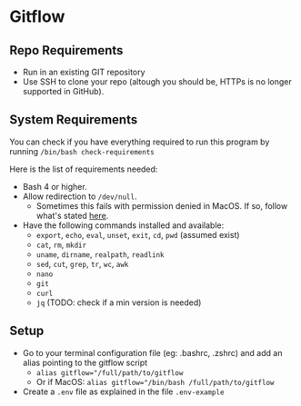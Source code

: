 # Gitflow

## Repo Requirements
- Run in an existing GIT repository
- Use SSH to clone your repo (altough you should be, HTTPs is no longer supported in GitHub).

## System Requirements
You can check if you have everything required to run this program by running 
    `/bin/bash check-requirements`

Here is the list of requirements needed:
- Bash 4 or higher.
- Allow redirection to `/dev/null`.
    - Sometimes this fails with permission denied in MacOS. If so, follow what's stated [here](https://unix.stackexchange.com/questions/146633/bash-dev-null-permission-denied).
- Have the following commands installed and available:
    - `export`, `echo`, `eval`, `unset`, `exit`, `cd`, `pwd` (assumed exist)
    - `cat`, `rm`, `mkdir`
    - `uname`, `dirname`, `realpath`, `readlink`
    - `sed`, `cut`, `grep`, `tr`, `wc`, `awk`
    - `nano`
    - `git`
    - `curl`
    - `jq` (TODO: check if a min version is needed)

## Setup
- Go to your terminal configuration file (eg: .bashrc, .zshrc) and add an alias pointing to the gitflow script
    - `alias gitflow="/full/path/to/gitflow`
    - Or if MacOS: `alias gitflow="/bin/bash /full/path/to/gitflow`
- Create a `.env` file as explained in the file `.env-example`